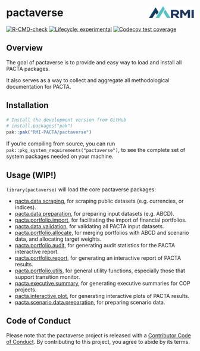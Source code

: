 
<!-- README.md is generated from README.Rmd. Please edit that file -->

# pactaverse <a href='https://https://rmi-pacta.github.io/pactaverse/'><img src='man/figures/logo.png' align="right" height="31"/></a>

<!-- badges: start -->

[![R-CMD-check](https://github.com/RMI-PACTA/pactaverse/actions/workflows/R-CMD-check.yaml/badge.svg)](https://github.com/RMI-PACTA/pactaverse/actions/workflows/R-CMD-check.yaml)
[![Lifecycle:
experimental](https://img.shields.io/badge/lifecycle-experimental-orange.svg)](https://lifecycle.r-lib.org/articles/stages.html#experimental)
[![Codecov test
coverage](https://codecov.io/gh/RMI-PACTA/pactaverse/branch/main/graph/badge.svg)](https://app.codecov.io/gh/RMI-PACTA/pactaverse?branch=main)
<!-- badges: end -->

## Overview

The goal of pactaverse is to provide and easy way to load and install
all PACTA packages.

It also serves as a way to collect and aggregate all methodological
documentation for PACTA.

## Installation

<div class=".pkgdown-devel">

``` r
# Install the development version from GitHub
# install.packages("pak")
pak::pak("RMI-PACTA/pactaverse")
```

</div>

If you’re compiling from source, you can run
`pak::pkg_system_requirements("pactaverse")`, to see the complete set of
system packages needed on your machine.

## Usage (WIP!)

`library(pactaverse)` will load the core pactaverse packages:

- [pacta.data.scraping](https://rmi-pacta.github.io/pacta.data.scraping/),
  for scraping public datasets (e.g. currencies, or indices).
- [pacta.data.preparation](https://rmi-pacta.github.io/pacta.data.preparation/),
  for preparing input datasets (e.g. ABCD).
- [pacta.portfolio.import](https://rmi-pacta.github.io/pacta.portfolio.import/),
  for facilitating the import of financial portfolios.
- [pacta.data.validation](https://rmi-pacta.github.io/pacta.data.validation/),
  for validating all PACTA input datasets.
- [pacta.portfolio.allocate](https://rmi-pacta.github.io/pacta.portfolio.allocate/),
  for merging portfolios with ABCD and scenario data, and allocating
  target weights.
- [pacta.portfolio.audit](https://rmi-pacta.github.io/pacta.portfolio.audit/),
  for generating audit statistics for the PACTA interactive report.
- [pacta.portfolio.report](https://rmi-pacta.github.io/pacta.portfolio.report/),
  for generating an interactive report of PACTA results.
- [pacta.portfolio.utils](https://rmi-pacta.github.io/pacta.portfolio.utils/),
  for general utility functions, especially those that support
  transition monitor.
- [pacta.executive.summary](https://rmi-pacta.github.io/pacta.executive.summary/),
  for generating executive summaries for COP projects.
- [pacta.interactive.plot](https://rmi-pacta.github.io/pacta.interactive.plot/),
  for generating interactive plots of PACTA results.
- [pacta.scenario.data.preparation](https://rmi-pacta.github.io/pacta.scenario.data.preparation/),
  for preparing scenario data.

## Code of Conduct

Please note that the pactaverse project is released with a [Contributor
Code of
Conduct](https://rmi-pacta.github.io/pactaverse/CODE_OF_CONDUCT.html).
By contributing to this project, you agree to abide by its terms.
